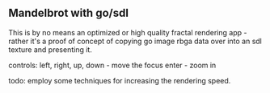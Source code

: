## Mandelbrot with go/sdl

This is by no means an optimized or high quality fractal rendering app - rather it's a proof of concept of copying go image rbga data over into an sdl 
texture and presenting it.

controls:
left, right, up, down - move the focus
enter - zoom in

todo: employ some techniques for increasing the rendering speed.
